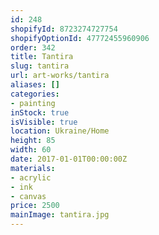 ```yaml
---
id: 248
shopifyId: 8723274727754
shopifyOptionId: 47772455960906
order: 342
title: Tantira
slug: tantira
url: art-works/tantira
aliases: []
categories:
- painting
inStock: true
isVisible: true
location: Ukraine/Home
height: 85
width: 60
date: 2017-01-01T00:00:00Z
materials:
- acrylic
- ink
- canvas
price: 2500
mainImage: tantira.jpg
---
```

